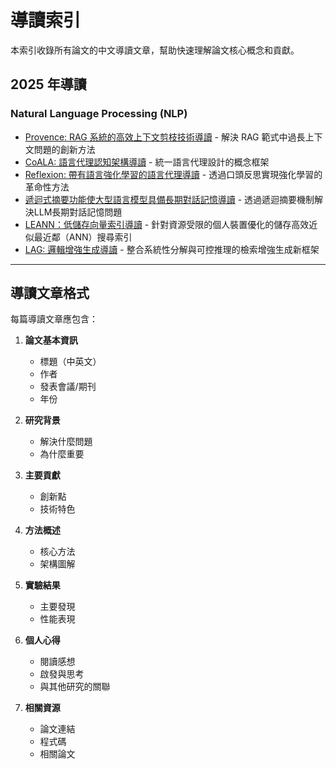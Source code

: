 # 導讀索引

本索引收錄所有論文的中文導讀文章，幫助快速理解論文核心概念和貢獻。

## 2025 年導讀

### Natural Language Processing (NLP)
- [Provence: RAG 系統的高效上下文剪枝技術導讀](2025/provence_guide.md) - 解決 RAG 範式中過長上下文問題的創新方法
- [CoALA: 語言代理認知架構導讀](2025/coala_guide.md) - 統一語言代理設計的概念框架
- [Reflexion: 帶有語言強化學習的語言代理導讀](2025/reflexion_guide.md) - 透過口頭反思實現強化學習的革命性方法
- [遞迴式摘要功能使大型語言模型具備長期對話記憶導讀](2025/recursive-memory_guide.md) - 透過遞迴摘要機制解決LLM長期對話記憶問題
- [LEANN：低儲存向量索引導讀](2025/leann_guide.md) - 針對資源受限的個人裝置優化的儲存高效近似最近鄰（ANN）搜尋索引
- [LAG: 邏輯增強生成導讀](2025/lag_guide.md) - 整合系統性分解與可控推理的檢索增強生成新框架

---

## 導讀文章格式

每篇導讀文章應包含：

1. **論文基本資訊**
   - 標題（中英文）
   - 作者
   - 發表會議/期刊
   - 年份

2. **研究背景**
   - 解決什麼問題
   - 為什麼重要

3. **主要貢獻**
   - 創新點
   - 技術特色

4. **方法概述**
   - 核心方法
   - 架構圖解

5. **實驗結果**
   - 主要發現
   - 性能表現

6. **個人心得**
   - 閱讀感想
   - 啟發與思考
   - 與其他研究的關聯

7. **相關資源**
   - 論文連結
   - 程式碼
   - 相關論文